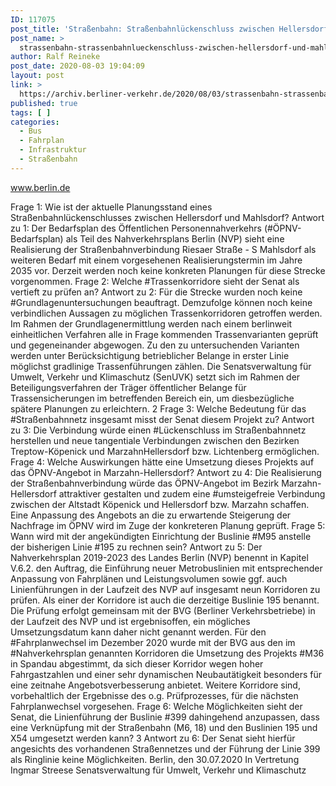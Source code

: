 ```yaml
---
ID: 117075
post_title: 'Straßenbahn: Straßenbahnlückenschluss zwischen Hellersdorf und Mahlsdorf und Verbesserung des ÖPNV-Angebots in diesem Gebiet, aus Senat'
post_name: >
  strassenbahn-strassenbahnlueckenschluss-zwischen-hellersdorf-und-mahlsdorf-und-verbesserung-des-oepnv-angebots-in-diesem-gebiet-aus-senat
author: Ralf Reineke
post_date: 2020-08-03 19:04:09
layout: post
link: >
  https://archiv.berliner-verkehr.de/2020/08/03/strassenbahn-strassenbahnlueckenschluss-zwischen-hellersdorf-und-mahlsdorf-und-verbesserung-des-oepnv-angebots-in-diesem-gebiet-aus-senat/
published: true
tags: [ ]
categories:
  - Bus
  - Fahrplan
  - Infrastruktur
  - Straßenbahn
---
```

www.berlin.de

Frage 1:
Wie ist der aktuelle Planungsstand eines Straßenbahnlückenschlusses zwischen Hellersdorf und Mahlsdorf?
Antwort zu 1:
Der Bedarfsplan des Öffentlichen Personennahverkehrs (#ÖPNV-Bedarfsplan) als Teil des
Nahverkehrsplans Berlin (NVP) sieht eine Realisierung der Straßenbahnverbindung
Riesaer Straße - S Mahlsdorf als weiteren Bedarf mit einem vorgesehenen
Realisierungstermin im Jahre 2035 vor. Derzeit werden noch keine konkreten Planungen
für diese Strecke vorgenommen.
Frage 2:
Welche #Trassenkorridore sieht der Senat als vertieft zu prüfen an?
Antwort zu 2:
Für die Strecke wurden noch keine #Grundlagenuntersuchungen beauftragt. Demzufolge
können noch keine verbindlichen Aussagen zu möglichen Trassenkorridoren getroffen
werden. Im Rahmen der Grundlagenermittlung werden nach einem berlinweit einheitlichen
Verfahren alle in Frage kommenden Trassenvarianten geprüft und gegeneinander
abgewogen. Zu den zu untersuchenden Varianten werden unter Berücksichtigung
betrieblicher Belange in erster Linie möglichst gradlinige Trassenführungen zählen. Die
Senatsverwaltung für Umwelt, Verkehr und Klimaschutz (SenUVK) setzt sich im Rahmen
der Beteiligungsverfahren der Träger öffentlicher Belange für Trassensicherungen im
betreffenden Bereich ein, um diesbezügliche spätere Planungen zu erleichtern.
2
Frage 3:
Welche Bedeutung für das #Straßenbahnnetz insgesamt misst der Senat diesem Projekt zu?
Antwort zu 3:
Die Verbindung würde einen #Lückenschluss im Straßenbahnnetz herstellen und neue
tangentiale Verbindungen zwischen den Bezirken Treptow-Köpenick und MarzahnHellersdorf bzw. Lichtenberg ermöglichen.
Frage 4:
Welche Auswirkungen hätte eine Umsetzung dieses Projekts auf das ÖPNV-Angebot in Marzahn-Hellersdorf?
Antwort zu 4:
Die Realisierung der Straßenbahnverbindung würde das ÖPNV-Angebot im Bezirk
Marzahn-Hellersdorf attraktiver gestalten und zudem eine #umsteigefreie Verbindung
zwischen der Altstadt Köpenick und Hellersdorf bzw. Marzahn schaffen. Eine Anpassung
des Angebots an die zu erwartende Steigerung der Nachfrage im ÖPNV wird im Zuge der
konkreteren Planung geprüft.
Frage 5:
Wann wird mit der angekündigten Einrichtung der Buslinie #M95 anstelle der bisherigen Linie #195 zu rechnen
sein?
Antwort zu 5:
Der Nahverkehrsplan 2019-2023 des Landes Berlin (NVP) benennt in Kapitel V.6.2. den
Auftrag, die Einführung neuer Metrobuslinien mit entsprechender Anpassung von
Fahrplänen und Leistungsvolumen sowie ggf. auch Linienführungen in der Laufzeit des NVP
auf insgesamt neun Korridoren zu prüfen. Als einer der Korridore ist auch die derzeitige
Buslinie 195 benannt. Die Prüfung erfolgt gemeinsam mit der BVG (Berliner
Verkehrsbetriebe) in der Laufzeit des NVP und ist ergebnisoffen, ein mögliches
Umsetzungsdatum kann daher nicht genannt werden. Für den #Fahrplanwechsel im
Dezember 2020 wurde mit der BVG aus den im #Nahverkehrsplan genannten Korridoren die
Umsetzung des Projekts #M36 in Spandau abgestimmt, da sich dieser Korridor wegen hoher
Fahrgastzahlen und einer sehr dynamischen Neubautätigkeit besonders für eine zeitnahe
Angebotsverbesserung anbietet. Weitere Korridore sind, vorbehaltlich der Ergebnisse des
o.g. Prüfprozesses, für die nächsten Fahrplanwechsel vorgesehen.
Frage 6:
Welche Möglichkeiten sieht der Senat, die Linienführung der Buslinie #399 dahingehend anzupassen, dass
eine Verknüpfung mit der Straßenbahn (M6, 18) und den Buslinien 195 und X54 umgesetzt werden kann?
3
Antwort zu 6:
Der Senat sieht hierfür angesichts des vorhandenen Straßennetzes und der Führung der
Linie 399 als Ringlinie keine Möglichkeiten.
Berlin, den 30.07.2020
In Vertretung
Ingmar Streese
Senatsverwaltung für
Umwelt, Verkehr und Klimaschutz